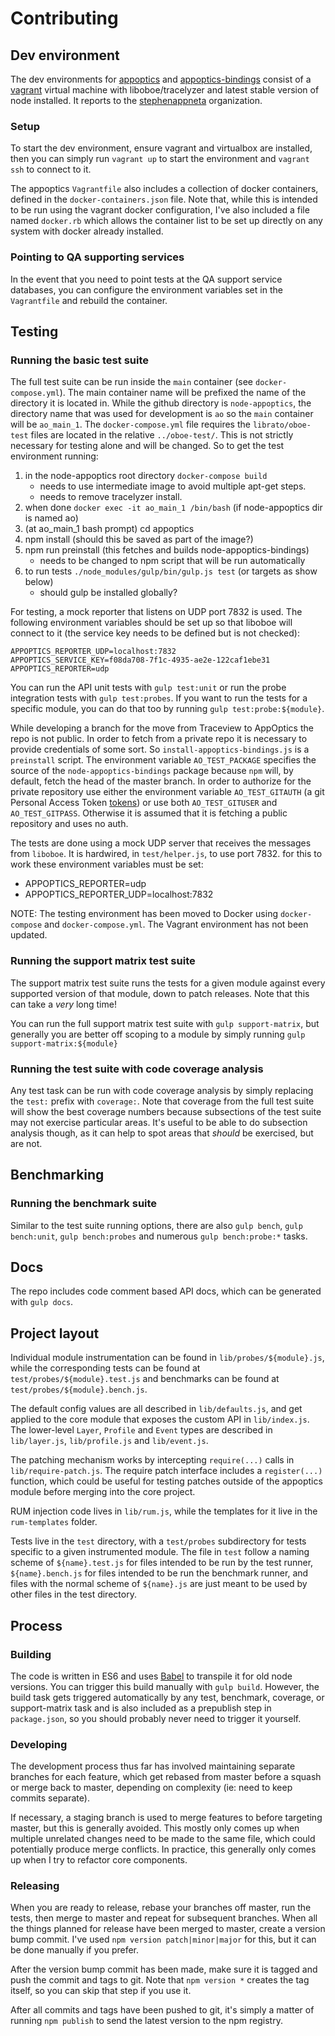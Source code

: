 # Contributing

## Dev environment

The dev environments for [appoptics](https://github.com/librato/node-appoptics)
and [appoptics-bindings](https://github.com/librato/node-appoptics-bindings)
consist of a [vagrant](https://www.vagrantup.com/) virtual machine with
liboboe/tracelyzer and latest stable version of node installed. It reports
to the [stephenappneta](http://stephenappneta.tv.solarwinds.com) organization.

### Setup

To start the dev environment, ensure vagrant and virtualbox are installed, then
you can simply run `vagrant up` to start the environment and `vagrant ssh` to
connect to it.

The appoptics `Vagrantfile` also includes a collection of docker containers,
defined in the `docker-containers.json` file. Note that, while this is intended
to be run using the vagrant docker configuration, I've also included a file
named `docker.rb` which allows the container list to be set up directly on any
system with docker already installed.

### Pointing to QA supporting services

In the event that you need to point tests at the QA support service databases,
you can configure the environment variables set in the `Vagrantfile` and
rebuild the container.

## Testing

### Running the basic test suite

The full test suite can be run inside the `main` container (see `docker-compose.yml`).
The main container name will be prefixed the name of the directory it is
located in. While the github directory is `node-appoptics`, the directory name that
was used for development is `ao` so the `main` container will be `ao_main_1`. The
`docker-compose.yml` file requires the `librato/oboe-test` files are located in the
relative `../oboe-test/`. This is not strictly necessary for testing alone and will
be changed. So to get the test environment running:

1. in the node-appoptics root directory `docker-compose build`
   - needs to use intermediate image to avoid multiple apt-get steps.
   - needs to remove tracelyzer install.
2. when done `docker exec -it ao_main_1 /bin/bash` (if node-appoptics dir is named ao)
3. (at ao_main_1 bash prompt) cd appoptics
4. npm install (should this be saved as part of the image?)
5. npm run preinstall (this fetches and builds node-appoptics-bindings)
   - needs to be changed to npm script that will be run automatically
6. to run tests `./node_modules/gulp/bin/gulp.js test` (or targets as show below)
   - should gulp be installed globally?


For testing, a mock reporter that listens on UDP port 7832 is used.
The following environment variables should be set up so that liboboe
will connect to it (the service key needs to be defined but is not
checked):

```
APPOPTICS_REPORTER_UDP=localhost:7832
APPOPTICS_SERVICE_KEY=f08da708-7f1c-4935-ae2e-122caf1ebe31
APPOPTICS_REPORTER=udp
```


You can run the API unit tests with `gulp test:unit` or run
the probe integration tests with `gulp test:probes`. If you want to run the
tests for a specific module, you can do that too by running
`gulp test:probe:${module}`.

While developing a branch for the move from Traceview to AppOptics the repo
is not public. In order to fetch from a private repo it is necessary to
provide credentials of some sort. So `install-appoptics-bindings.js` is a
`preinstall` script. The environment variable `AO_TEST_PACKAGE` specifies
the source of the `node-appoptics-bindings` package because `npm` will, by
default, fetch the head of the master branch. In order to authorize for the
private repository use either the environment variable `AO_TEST_GITAUTH` (a
git Personal Access Token [tokens]) or use both `AO_TEST_GITUSER` and
`AO_TEST_GITPASS`. Otherwise it is assumed that it is fetching a public
repository and uses no auth.

The tests are done using a mock UDP server that receives the messages from
`liboboe`. It is hardwired, in `test/helper.js`, to use port 7832. for this
to work these environment variables must be set:
- APPOPTICS_REPORTER=udp
- APPOPTICS\_REPORTER_UDP=localhost:7832

NOTE: The testing environment has been moved to Docker using `docker-compose`
and `docker-compose.yml`. The Vagrant environment has not been updated.

[tokens]: https://help.github.com/articles/creating-a-personal-access-token-for-the-command-line/

### Running the support matrix test suite

The support matrix test suite runs the tests for a given module against every
supported version of that module, down to patch releases. Note that this can
take a *very* long time!

You can run the full support matrix test suite with `gulp support-matrix`,
but generally you are better off scoping to a module by simply running
`gulp support-matrix:${module}`

### Running the test suite with code coverage analysis

Any test task can be run with code coverage analysis by simply replacing the
`test:` prefix with `coverage:`. Note that coverage from the full test suite
will show the best coverage numbers because subsections of the test suite may
not exercise particular areas. It's useful to be able to do subsection analysis
though, as it can help to spot areas that *should* be exercised, but are not.

## Benchmarking

### Running the benchmark suite

Similar to the test suite running options, there are also `gulp bench`,
`gulp bench:unit`, `gulp bench:probes` and numerous `gulp bench:probe:*` tasks.

## Docs

The repo includes code comment based API docs, which can be generated with
`gulp docs`.

## Project layout

Individual module instrumentation can be found in `lib/probes/${module}.js`,
while the corresponding tests can be found at `test/probes/${module}.test.js`
and benchmarks can be found at `test/probes/${module}.bench.js`.

The default config values are all described in `lib/defaults.js`, and get
applied to the core module that exposes the custom API in `lib/index.js`.
The lower-level `Layer`, `Profile` and `Event` types are described in
`lib/layer.js`, `lib/profile.js` and `lib/event.js`.

The patching mechanism works by intercepting `require(...)` calls in
`lib/require-patch.js`. The require patch interface includes a `register(...)`
function, which could be useful for testing patches outside of the appoptics
module before merging into the core project.

RUM injection code lives in `lib/rum.js`, while the templates for it live in
the `rum-templates` folder.

Tests live in the `test` directory, with a `test/probes` subdirectory for tests
specific to a given instrumented module. The file in `test` follow a naming
scheme of `${name}.test.js` for files intended to be run by the test runner,
`${name}.bench.js` for files intended to be run the benchmark runner, and files
with the normal scheme of `${name}.js` are just meant to be used by other files
in the test directory.

## Process

### Building

The code is written in ES6 and uses [Babel](http://babeljs.io) to transpile it
for old node versions. You can trigger this build manually with `gulp build`.
However, the build task gets triggered automatically by any test, benchmark,
coverage, or support-matrix task and is also included as a prepublish step in
`package.json`, so you should probably never need to trigger it yourself.

### Developing

The development process thus far has involved maintaining separate branches
for each feature, which get rebased from master before a squash or merge back
to master, depending on complexity (ie: need to keep commits separate).

If necessary, a staging branch is used to merge features to before targeting
master, but this is generally avoided. This mostly only comes up when multiple
unrelated changes need to be made to the same file, which could potentially
produce merge conflicts. In practice, this generally only comes up when I try
to refactor core components.

### Releasing

When you are ready to release, rebase your branches off master, run the tests,
then merge to master and repeat for subsequent branches. When all the things
planned for release have been merged to master, create a version bump commit.
I've used `npm version patch|minor|major` for this, but it can be done manually
if you prefer.

After the version bump commit has been made, make sure it is tagged and push the
commit and tags to git. Note that `npm version *` creates the tag itself, so
you can skip that step if you use it.

After all commits and tags have been pushed to git, it's simply a matter of
running `npm publish` to send the latest version to the npm registry.
